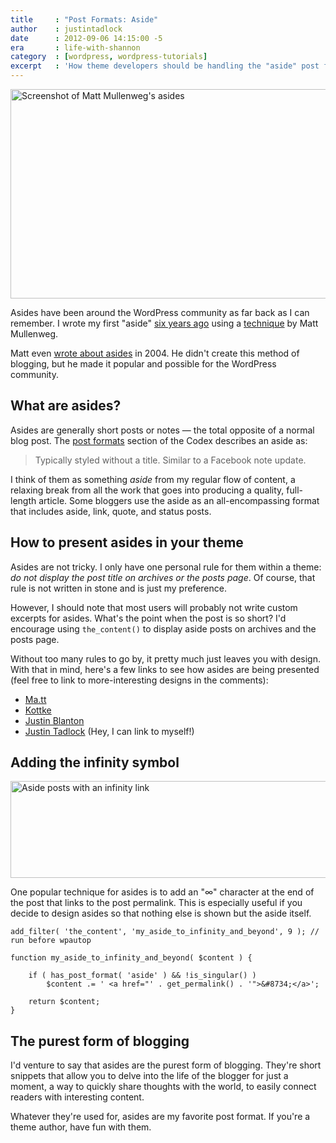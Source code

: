 ```yaml
---
title     : "Post Formats: Aside"
author    : justintadlock
date      : 2012-09-06 14:15:00 -5
era       : life-with-shannon
category  : [wordpress, wordpress-tutorials]
excerpt   : 'How theme developers should be handling the "aside" post format within their WordPress themes.'
---
```


<img src="http://justintadlock.com/blog/wp-content/uploads/2012/09/aside-matt.png" alt="Screenshot of Matt Mullenweg&#039;s asides" title="Matt&#039;s asides" width="600" height="335" class="aligncenter size-full wp-image-4597" />

Asides have been around the WordPress community as far back as I can remember.  I wrote my first "aside" <a href="http://justintadlock.com/archives/2006/08/19/first-aside" title="My first aside">six years ago</a> using a <a href="http://codex.wordpress.org/User:Matt/Matt%27s_Asides_for_1.3" title="Matt's asides for 1.3">technique</a> by Matt Mullenweg.

Matt even <a href="http://ma.tt/2004/05/asides/" title="On Asides">wrote about asides</a> in 2004.  He didn't create this method of blogging, but he made it popular and possible for the WordPress community.

<h2>What are asides?</h2>

Asides are generally short posts or notes &mdash; the total opposite of a normal blog post.  The <a href="http://codex.wordpress.org/Post_Formats" title="WordPress Codex: Post Formats">post formats</a> section of the Codex describes an aside as:

> Typically styled without a title. Similar to a Facebook note update.

I think of them as something <em>aside</em> from my regular flow of content, a relaxing break from all the work that goes into producing a quality, full-length article.  Some bloggers use the aside as an all-encompassing format that includes aside, link, quote, and status posts.

<h2>How to present asides in your theme</h2>

Asides are not tricky.  I only have one personal rule for them within a theme:  <em>do not display the post title on archives or the posts page</em>.  Of course, that rule is not written in stone and is just my preference.

However, I should note that most users will probably not write custom excerpts for asides.  What's the point when the post is so short?  I'd encourage using <code>the_content()</code> to display aside posts on archives and the posts page.

Without too many rules to go by, it pretty much just leaves you with design.  With that in mind, here's a few links to see how asides are being presented (feel free to link to more-interesting designs in the comments):

<ul>
<li><a href="http://ma.tt/type/aside/" title="Matt's asides">Ma.tt</a></li>
<li><a href="http://kottke.org/" title="Kottke">Kottke</a></li>
<li><a href="http://hypertext.net/" title="Justin Blanton">Justin Blanton</a></li>
<li><a href="http://justintadlock.com/archives/type/aside" title="Justin Tadlock's asides">Justin Tadlock</a> (Hey, I can link to myself!)</li>
</ul>

<h2>Adding the infinity symbol</h2>

<img src="http://justintadlock.com/blog/wp-content/uploads/2012/09/aside-infinity.png" alt="Aside posts with an infinity link" title="Infinity asides" width="600" height="155" class="aligncenter size-full wp-image-4598" />

One popular technique for asides is to add an "&#8734;" character at the end of the post that links to the post permalink.  This is especially useful if you decide to design asides so that nothing else is shown but the aside itself.

<pre><code>add_filter( 'the_content', 'my_aside_to_infinity_and_beyond', 9 ); // run before wpautop

function my_aside_to_infinity_and_beyond( $content ) {

	if ( has_post_format( 'aside' ) && !is_singular() )
		$content .= ' &lt;a href="' . get_permalink() . '">&amp;#8734;&lt;/a>';

	return $content;
}</code></pre>

<h2>The purest form of blogging</h2>

I'd venture to say that asides are the purest form of blogging.  They're short snippets that allow you to delve into the life of the blogger for just a moment, a way to quickly share thoughts with the world, to easily connect readers with interesting content.

Whatever they're used for, asides are my favorite post format.  If you're a theme author, have fun with them.
